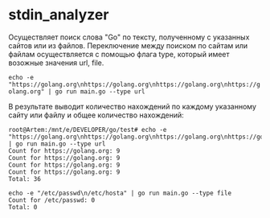 # stdin_analyzer
Осуществляет поиск слова "Go" по тексту, полученному с указанных сайтов или из файлов.
Переключение между поиском по сайтам или файлам осуществляется с помощью флага type, который имеет возожные значения url, file.

```echo -e "https://golang.org\nhttps://golang.org\nhttps://golang.org\nhttps://golang.org" | go run main.go --type url```

В результате выводит количество нахождений по каждому указанному сайту или файлу и общее количество нахождений:
```
root@Artem:/mnt/e/DEVELOPER/go/test# echo -e "https://golang.org\nhttps://golang.org\nhttps://golang.org\nhttps://golang.org" | go run main.go --type url
Count for https://golang.org: 9
Count for https://golang.org: 9
Count for https://golang.org: 9
Count for https://golang.org: 9
Total: 36
```
```
echo -e "/etc/passwd\n/etc/hosta" | go run main.go --type file
Count for /etc/passwd: 0
Total: 0
```
